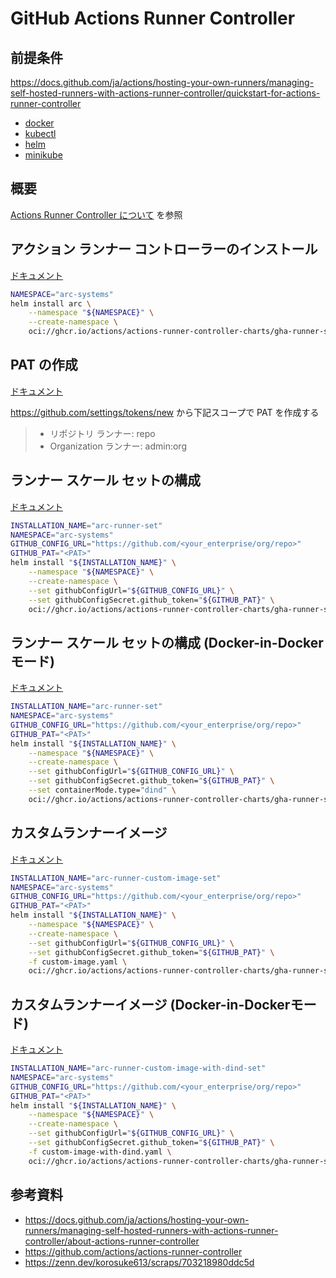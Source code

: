 # GitHub Actions Runner Controller

## 前提条件

https://docs.github.com/ja/actions/hosting-your-own-runners/managing-self-hosted-runners-with-actions-runner-controller/quickstart-for-actions-runner-controller

- [docker](https://docs.docker.com/engine/install/)
- [kubectl](https://kubernetes.io/docs/tasks/tools/)
- [helm](https://helm.sh/ja/docs/intro/install/)
- [minikube](https://minikube.sigs.k8s.io/docs/start/)

## 概要

[Actions Runner Controller について](https://docs.github.com/ja/actions/hosting-your-own-runners/managing-self-hosted-runners-with-actions-runner-controller/about-actions-runner-controller) を参照

## アクション ランナー コントローラーのインストール

[ドキュメント](https://docs.github.com/ja/actions/hosting-your-own-runners/managing-self-hosted-runners-with-actions-runner-controller/quickstart-for-actions-runner-controller#installing-actions-runner-controller)

```bash
NAMESPACE="arc-systems"
helm install arc \
    --namespace "${NAMESPACE}" \
    --create-namespace \
    oci://ghcr.io/actions/actions-runner-controller-charts/gha-runner-scale-set-controller
```

## PAT の作成

[ドキュメント](https://docs.github.com/ja/actions/hosting-your-own-runners/managing-self-hosted-runners-with-actions-runner-controller/authenticating-to-the-github-api#personal-access-token-classic-%E3%81%A7-arc-%E3%81%AE%E8%AA%8D%E8%A8%BC%E3%82%92%E8%A1%8C%E3%81%86)

https://github.com/settings/tokens/new から下記スコープで PAT を作成する

> - リポジトリ ランナー: repo
> - Organization ランナー: admin:org

## ランナー スケール セットの構成

[ドキュメント](https://docs.github.com/ja/actions/hosting-your-own-runners/managing-self-hosted-runners-with-actions-runner-controller/quickstart-for-actions-runner-controller#configuring-a-runner-scale-set)

```bash
INSTALLATION_NAME="arc-runner-set"
NAMESPACE="arc-systems"
GITHUB_CONFIG_URL="https://github.com/<your_enterprise/org/repo>"
GITHUB_PAT="<PAT>"
helm install "${INSTALLATION_NAME}" \
    --namespace "${NAMESPACE}" \
    --create-namespace \
    --set githubConfigUrl="${GITHUB_CONFIG_URL}" \
    --set githubConfigSecret.github_token="${GITHUB_PAT}" \
    oci://ghcr.io/actions/actions-runner-controller-charts/gha-runner-scale-set
```

## ランナー スケール セットの構成 (Docker-in-Dockerモード)

[ドキュメント](https://docs.github.com/en/actions/hosting-your-own-runners/managing-self-hosted-runners-with-actions-runner-controller/deploying-runner-scale-sets-with-actions-runner-controller#using-docker-in-docker-mode)

```bash
INSTALLATION_NAME="arc-runner-set"
NAMESPACE="arc-systems"
GITHUB_CONFIG_URL="https://github.com/<your_enterprise/org/repo>"
GITHUB_PAT="<PAT>"
helm install "${INSTALLATION_NAME}" \
    --namespace "${NAMESPACE}" \
    --create-namespace \
    --set githubConfigUrl="${GITHUB_CONFIG_URL}" \
    --set githubConfigSecret.github_token="${GITHUB_PAT}" \
    --set containerMode.type="dind" \
    oci://ghcr.io/actions/actions-runner-controller-charts/gha-runner-scale-set
```

## カスタムランナーイメージ

[ドキュメント](https://docs.github.com/ja/actions/hosting-your-own-runners/managing-self-hosted-runners-with-actions-runner-controller/deploying-runner-scale-sets-with-actions-runner-controller#configuring-the-runner-image)

```bash
INSTALLATION_NAME="arc-runner-custom-image-set"
NAMESPACE="arc-systems"
GITHUB_CONFIG_URL="https://github.com/<your_enterprise/org/repo>"
GITHUB_PAT="<PAT>"
helm install "${INSTALLATION_NAME}" \
    --namespace "${NAMESPACE}" \
    --create-namespace \
    --set githubConfigUrl="${GITHUB_CONFIG_URL}" \
    --set githubConfigSecret.github_token="${GITHUB_PAT}" \
    -f custom-image.yaml \
    oci://ghcr.io/actions/actions-runner-controller-charts/gha-runner-scale-set
```

## カスタムランナーイメージ (Docker-in-Dockerモード)

[ドキュメント](https://docs.github.com/ja/actions/hosting-your-own-runners/managing-self-hosted-runners-with-actions-runner-controller/deploying-runner-scale-sets-with-actions-runner-controller#configuring-the-runner-image)

```bash
INSTALLATION_NAME="arc-runner-custom-image-with-dind-set"
NAMESPACE="arc-systems"
GITHUB_CONFIG_URL="https://github.com/<your_enterprise/org/repo>"
GITHUB_PAT="<PAT>"
helm install "${INSTALLATION_NAME}" \
    --namespace "${NAMESPACE}" \
    --create-namespace \
    --set githubConfigUrl="${GITHUB_CONFIG_URL}" \
    --set githubConfigSecret.github_token="${GITHUB_PAT}" \
    -f custom-image-with-dind.yaml \
    oci://ghcr.io/actions/actions-runner-controller-charts/gha-runner-scale-set
```

## 参考資料

- https://docs.github.com/ja/actions/hosting-your-own-runners/managing-self-hosted-runners-with-actions-runner-controller/about-actions-runner-controller
- https://github.com/actions/actions-runner-controller 
- https://zenn.dev/korosuke613/scraps/703218980ddc5d
